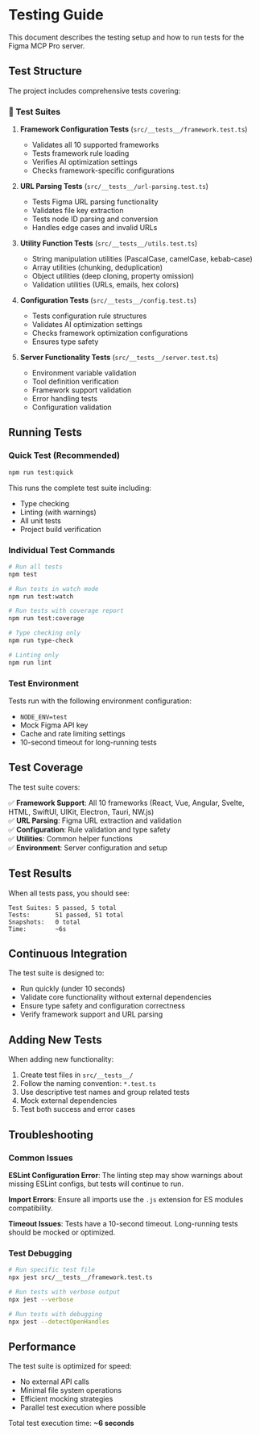 # Testing Guide

This document describes the testing setup and how to run tests for the Figma MCP Pro server.

## Test Structure

The project includes comprehensive tests covering:

### 🧪 Test Suites

1. **Framework Configuration Tests** (`src/__tests__/framework.test.ts`)
   - Validates all 10 supported frameworks
   - Tests framework rule loading
   - Verifies AI optimization settings
   - Checks framework-specific configurations

2. **URL Parsing Tests** (`src/__tests__/url-parsing.test.ts`)
   - Tests Figma URL parsing functionality
   - Validates file key extraction
   - Tests node ID parsing and conversion
   - Handles edge cases and invalid URLs

3. **Utility Function Tests** (`src/__tests__/utils.test.ts`)
   - String manipulation utilities (PascalCase, camelCase, kebab-case)
   - Array utilities (chunking, deduplication)
   - Object utilities (deep cloning, property omission)
   - Validation utilities (URLs, emails, hex colors)

4. **Configuration Tests** (`src/__tests__/config.test.ts`)
   - Tests configuration rule structures
   - Validates AI optimization settings
   - Checks framework optimization configurations
   - Ensures type safety

5. **Server Functionality Tests** (`src/__tests__/server.test.ts`)
   - Environment variable validation
   - Tool definition verification
   - Framework support validation
   - Error handling tests
   - Configuration validation

## Running Tests

### Quick Test (Recommended)
```bash
npm run test:quick
```
This runs the complete test suite including:
- Type checking
- Linting (with warnings)
- All unit tests
- Project build verification

### Individual Test Commands

```bash
# Run all tests
npm test

# Run tests in watch mode
npm run test:watch

# Run tests with coverage report
npm run test:coverage

# Type checking only
npm run type-check

# Linting only
npm run lint
```

### Test Environment

Tests run with the following environment configuration:
- `NODE_ENV=test`
- Mock Figma API key
- Cache and rate limiting settings
- 10-second timeout for long-running tests

## Test Coverage

The test suite covers:

✅ **Framework Support**: All 10 frameworks (React, Vue, Angular, Svelte, HTML, SwiftUI, UIKit, Electron, Tauri, NW.js)  
✅ **URL Parsing**: Figma URL extraction and validation  
✅ **Configuration**: Rule validation and type safety  
✅ **Utilities**: Common helper functions  
✅ **Environment**: Server configuration and setup  

## Test Results

When all tests pass, you should see:
```
Test Suites: 5 passed, 5 total
Tests:       51 passed, 51 total
Snapshots:   0 total
Time:        ~6s
```

## Continuous Integration

The test suite is designed to:
- Run quickly (under 10 seconds)
- Validate core functionality without external dependencies
- Ensure type safety and configuration correctness
- Verify framework support and URL parsing

## Adding New Tests

When adding new functionality:

1. Create test files in `src/__tests__/`
2. Follow the naming convention: `*.test.ts`
3. Use descriptive test names and group related tests
4. Mock external dependencies
5. Test both success and error cases

## Troubleshooting

### Common Issues

**ESLint Configuration Error**: The linting step may show warnings about missing ESLint configs, but tests will continue to run.

**Import Errors**: Ensure all imports use the `.js` extension for ES modules compatibility.

**Timeout Issues**: Tests have a 10-second timeout. Long-running tests should be mocked or optimized.

### Test Debugging

```bash
# Run specific test file
npx jest src/__tests__/framework.test.ts

# Run tests with verbose output
npx jest --verbose

# Run tests with debugging
npx jest --detectOpenHandles
```

## Performance

The test suite is optimized for speed:
- No external API calls
- Minimal file system operations
- Efficient mocking strategies
- Parallel test execution where possible

Total test execution time: **~6 seconds** 